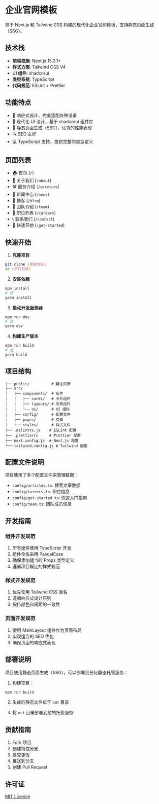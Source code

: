 # 企业官网模板

基于 Next.js 和 Tailwind CSS 构建的现代化企业官网模板，支持静态页面生成（SSG）。

## 技术栈

- **前端框架**: Next.js 15.3.1+
- **样式方案**: Tailwind CSS V4
- **UI 组件**: shadcn/ui
- **类型系统**: TypeScript
- **代码规范**: ESLint + Prettier

## 功能特点

- 📱 响应式设计，完美适配各种设备
- 🎨 现代化 UI 设计，基于 shadcn/ui 组件库
- 🚀 静态页面生成（SSG），优秀的性能表现
- 🔍 SEO 友好
- 💻 TypeScript 支持，提供完整的类型定义

## 页面列表

- 🏠 首页 (`/`)
- 📄 关于我们 (`/about`)
- 🛠️ 服务介绍 (`/services`)
- 📰 新闻中心 (`/news`)
- 📝 博客 (`/blog`)
- 👥 团队介绍 (`/team`)
- 💼 职位列表 (`/careers`)
- 📞 联系我们 (`/contact`)
- 🚀 快速开始 (`/get-started`)

## 快速开始

1. **克隆项目**

```bash
git clone [项目地址]
cd [项目目录]
```

2. **安装依赖**

```bash
npm install
# 或
yarn install
```

3. **启动开发服务器**

```bash
npm run dev
# 或
yarn dev
```

4. **构建生产版本**

```bash
npm run build
# 或
yarn build
```

## 项目结构

```
├── public/          # 静态资源
├── src/
│   ├── components/  # 组件
│   │   ├── cards/   # 卡片组件
│   │   ├── layouts/ # 布局组件
│   │   └── ui/      # UI 组件
│   ├── config/      # 配置文件
│   ├── pages/       # 页面
│   └── styles/      # 样式文件
├── .eslintrc.js    # ESLint 配置
├── .prettierrc     # Prettier 配置
├── next.config.js  # Next.js 配置
└── tailwind.config.js # Tailwind 配置
```

## 配置文件说明

项目使用了多个配置文件来管理数据：

- `config/articles.ts`: 博客文章数据
- `config/careers.ts`: 职位信息
- `config/get-started.ts`: 快速入门指南
- `config/team.ts`: 团队成员信息

## 开发指南

### 组件开发规范

1. 所有组件使用 TypeScript 开发
2. 组件命名采用 PascalCase
3. 确保添加适当的 Props 类型定义
4. 遵循项目既定的样式规范

### 样式开发规范

1. 优先使用 Tailwind CSS 类名
2. 遵循响应式设计原则
3. 保持颜色和间距的一致性

### 页面开发规范

1. 使用 MainLayout 组件作为页面布局
2. 实现适当的 SEO 优化
3. 确保页面的响应式表现

## 部署说明

项目使用静态页面生成（SSG），可以部署到任何静态托管服务：

1. 构建项目：
```bash
npm run build
```

2. 生成的静态文件位于 `out` 目录

3. 将 `out` 目录部署到您的托管服务

## 贡献指南

1. Fork 项目
2. 创建特性分支
3. 提交更改
4. 推送到分支
5. 创建 Pull Request

## 许可证

[MIT License](LICENSE)
